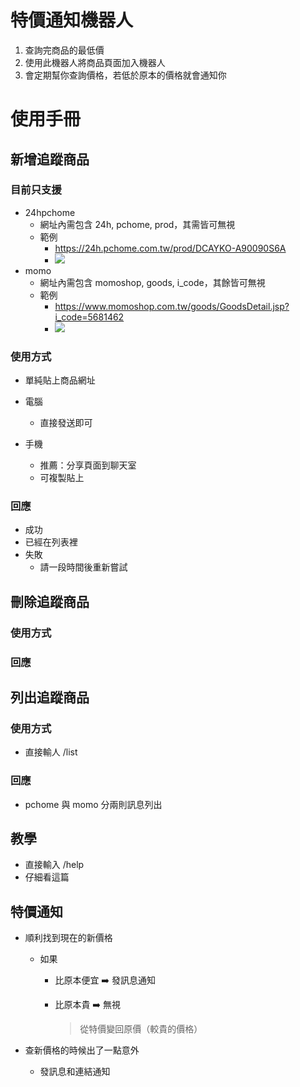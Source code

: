 # 特價通知機器人

1. 查詢完商品的最低價
2. 使用此機器人將商品頁面加入機器人
3. 會定期幫你查詢價格，若低於原本的價格就會通知你

# 使用手冊

## 新增追蹤商品

### 目前只支援

- 24hpchome
  - 網址內需包含 24h, pchome, prod，其需皆可無視
  - 範例
    - https://24h.pchome.com.tw/prod/DCAYKO-A90090S6A
    - ![](https://i.imgur.com/CWgy8oA.png)
- momo
  - 網址內需包含 momoshop, goods, i_code，其餘皆可無視
  - 範例
    - https://www.momoshop.com.tw/goods/GoodsDetail.jsp?i_code=5681462
    - ![](https://i.imgur.com/pvgVjjR.png)

### 使用方式

- 單純貼上商品網址

- 電腦
  - 直接發送即可
- 手機
  - 推薦：分享頁面到聊天室
  - 可複製貼上

### 回應

- 成功
- 已經在列表裡
- 失敗
  - 請一段時間後重新嘗試

## 刪除追蹤商品

### 使用方式

### 回應

## 列出追蹤商品

### 使用方式

- 直接輸人 /list

### 回應

- pchome 與 momo 分兩則訊息列出

## 教學

- 直接輸入 /help
- 仔細看這篇

## 特價通知

- 順利找到現在的新價格

  - 如果

    - 比原本便宜 :arrow_right: 發訊息通知

    - 比原本貴 :arrow_right: 無視

      > 從特價變回原價（較貴的價格）

- 查新價格的時候出了一點意外
  - 發訊息和連結通知


